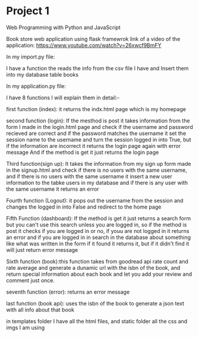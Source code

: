 # Project 1

Web Programming with Python and JavaScript

Book store web application using flask framewrok
link of a video of the application:
https://www.youtube.com/watch?v=26xwcf9BmFY

In my import.py file:

I have a function the reads the info from the csv file I have and Insert them into my database table books

In my application.py file:

I have 8 functions I will explain them in detail:-

first function (index): it returns the indx.html page which is my homepage

second function (login): If the mesthod is post it takes information from the form I made in the login.html page and check if the username and password recieved are correct and if the password matches the username it set the session name to the username and turn the session logged in into True, but if the information are incorrect it returns the login page again with error message
And if the method is get it just returns the login page

Third function(sign up): It takes the information from my sign up form made in the signup.html and check if there is no users with the same username, and if there is no users with the same username it insert a new user information to the tabke users in my database and if there is any user with the same username it returns an error

Fourth function (Logout): it pops out the username from the session and changes the logged in into False and redirect to the home page

Fifth Function (dashboard): If the method is get it just returns a search form but you can't use this search unless you are logged in, so if the method is post it checks if you are logged in or no, if youu are not logged in it returns an error and if you are logged in in search in the database about something like what was written in the form if it found it returns it, but if it didn't find it will just return error message


Sixth function (book):this function takes from goodread api rate count and rate average and generate a dunamic url with the isbn of the book, and return special information about each book and let you add your review and comment just once.

seventh function (error): returns an error message

last function (book api): uses the isbn of the book to generate a json text with all info about that book

in templates folder I have all the html files, and static folder all the css and imgs I am using


